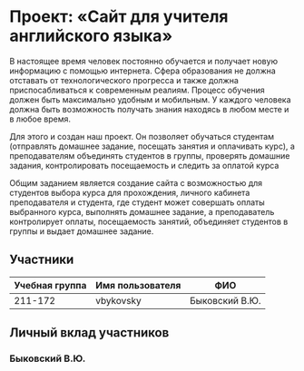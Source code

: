 # Проект: «Сайт для учителя английского языка»

В настоящее время человек постоянно обучается и получает новую информацию с помощью интернета. Сфера образования не должна отставать от технологического прогресса и также должна приспосабливаться к современным реалиям. Процесс обучения должен быть максимально удобным и мобильным. У каждого человека должна быть возможность получать знания находясь в любом месте и в любое время.

Для этого и создан наш проект. Он позволяет обучаться студентам (отправлять домашнее задание, посещать занятия и оплачивать курс), а преподавателям объединять студентов в группы, проверять домашние задания, контролировать посещаемость и следить за оплатой курса

Общим заданием является создание сайта с возможностью для студентов выбора курса для прохождения, личного кабинета преподавателя и студента, где студент может совершать оплаты выбранного курса, выполнять домашнее задание, а преподаватель контролирует оплаты, посещаемость занятий,  объединяет студентов в группы и выдает домашнее задание.

## Участники

| Учебная группа | Имя пользователя | ФИО                      |
|----------------|------------------|--------------------------|
| 211-172        | vbykovsky        | Быковский В.Ю.           |


## Личный вклад участников
### Быковский В.Ю.
